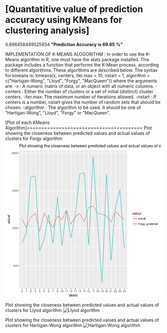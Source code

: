 [Quantatitive value of prediction accuracy using KMeans for clustering analysis]
================================================================================
0.696458449525934
<B>"Prediction Accuracy is 69.65 %"</B>


IMPLEMENTATION OF K-MEANS ALOGORITHM :
In order to use the K-Means algorithm in R, one must have the stats package installed. 
This package includes a function that performs the K-Mean process, according to different algorithms. 
These algorithms are described below.
The syntax for kmeans is:
kmeans(x, centers, iter.max = 10, nstart = 1, algorithm = c("Hartigan-Wong", "Lloyd", "Forgy", "MacQueen")) where the arguments are:
-x : A numeric matrix of data, or an object with  all numeric columns.
-centers : Either the number of clusters or a set of initial (distinct) cluster centers.
-iter.max: The maximum number of iterations allowed.
-nstart : If centers is a number, nstart gives the number of random sets that should be chosen.
-algorithm : The algorithm to be used. It should be one of "Hartigan-Wong", "Lloyd", "Forgy" or "MacQueen".


[Plot of each KMeans Algorithm]========================================
Plot showing the closeness between predicted values and actual values of clusters for Forgy algorithm
![Forgy algorithm](./Forgy.png)

Plot showing the closeness between predicted values and actual values of clusters for Llyod algorithm
![Llyod algorithm](./img/Llyod.png)

Plot showing the closeness between predicted values and actual values of clusters for Hartigan-Wong algorithm
![Hartigan-Wong algorithm](./img/Hartigan-Wong.png)

